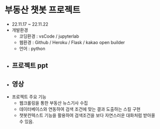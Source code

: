 # 부동산 챗봇 프로젝트
- 22.11.17 ~ 22.11.22
- 개발환경
    - 코딩환경 : vsCode / jupyterlab 
    - 웹환경 : Github / Heroku / Flask / kakao open builder
    - 언어 : python
- 프로젝트 ppt
    - 
- 영상
    - 
- 프로젝트 주요 기능
    - 웹크롤링을 통한 부동산 뉴스기사 수집
    - 데이터베이스와 연동하여 검색 조건에 맞는 결과 도출하는 스킬 구현
    - 챗봇컨텍스트 기능을 활용하여 검색조건을 보다 자연스러운 대화처럼 받아올 수 있음.